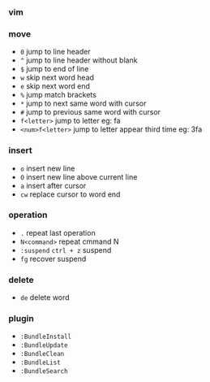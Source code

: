 ### vim
### move
* `0` jump to line header
* `^` jump to line header without blank
* `$` jump to end of line
* `w` skip next word head
* `e` skip next word end
* `%` jump match brackets
* `*` jump to next same word with cursor
* `#` jump to previous same word with cursor
* `f<letter>` jump to letter  eg: fa
* `<num>f<letter>` jump to letter appear third time eg: 3fa

### insert
* `o` insert new line
* `O` insert new line above current line
* `a` insert after cursor
* `cw` replace cursor to word end

### operation
* `.` repeat last operation
* `N<command>` repeat cmmand N 
* `:suspend` `ctrl + z` suspend
* `fg` recover suspend

### delete
* `de` delete word

### plugin 
* `:BundleInstall` 
* `:BundleUpdate`
* `:BundleClean` 
* `:BundleList`
* `:BundleSearch`
